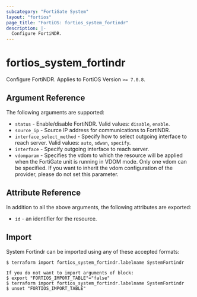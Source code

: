 ```yaml
---
subcategory: "FortiGate System"
layout: "fortios"
page_title: "FortiOS: fortios_system_fortindr"
description: |-
  Configure FortiNDR.
---
```


# fortios_system_fortindr
Configure FortiNDR. Applies to FortiOS Version `>= 7.0.8`.

## Argument Reference

The following arguments are supported:

* `status` - Enable/disable FortiNDR. Valid values: `disable`, `enable`.
* `source_ip` - Source IP address for communications to FortiNDR.
* `interface_select_method` - Specify how to select outgoing interface to reach server. Valid values: `auto`, `sdwan`, `specify`.
* `interface` - Specify outgoing interface to reach server.
* `vdomparam` - Specifies the vdom to which the resource will be applied when the FortiGate unit is running in VDOM mode. Only one vdom can be specified. If you want to inherit the vdom configuration of the provider, please do not set this parameter.


## Attribute Reference

In addition to all the above arguments, the following attributes are exported:
* `id` - an identifier for the resource.

## Import

System Fortindr can be imported using any of these accepted formats:
```
$ terraform import fortios_system_fortindr.labelname SystemFortindr

If you do not want to import arguments of block:
$ export "FORTIOS_IMPORT_TABLE"="false"
$ terraform import fortios_system_fortindr.labelname SystemFortindr
$ unset "FORTIOS_IMPORT_TABLE"
```
